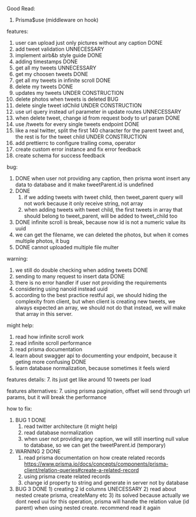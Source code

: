 Good Read:
  1. Prisma$use (middleware on hook)

features:
  1. user can upload just only pictures without any caption                 DONE
  2. add tweet validation                                            UNNECESSARY
  3. implement airb&b style guide                                           DONE
  4. adding timestamps                                                      DONE
  5. get all my tweets                                               UNNECESSARY
  6. get my choosen tweets                                                  DONE
  7. get all my tweets in infinite scroll                                   DONE
  8. delete my tweets                                                       DONE
  9. updates my tweets                                        UNDER CONSTRUCTION
  10. delete photos when tweets is deleted                                   BUG
  11. delete single tweet idChild                             UNDER CONSTRUCTION
  12. use url query instead url parameter in update routes           UNNECESSARY
  13. when delete tweet, change id from request body to url param           DONE
  14. use /tweets for every single tweets endpoint                          DONE
  15. like a real twitter, split the first 140 character for 
      the parent tweet and, the rest is for the tweet child                                                   UNDER CONSTRUCTION
  16. add prettierrc to configure trailing coma, operator
  17. create custom error instance and fix error feedback
  18. create schema for success feedback

bug:
  1. DONE 
    when user not providing any caption, then prisma wont insert any data to
    database and it make tweetParent.id is undefined
  2. DONE
     1) if we adding tweets with tweet child, then tweet_parent query will not
     work because it only receive string, not array
     2) when adding tweets with tweet child, the first tweets in array that 
     should belong to tweet_parent, will be added to tweet_child too
  3. DONE
     infinite scroll is break, because now id is not a numeric value
     its uuid
  10. we can get the filename, we can deleted the photos, but when it comes
     multiple photos, it bug
  5. DONE
    cannot uploaded multiple file multer

warning:
  1. we still do double checking when adding tweets                         DONE
  2. sending to many request to insert data                                 DONE
  3. there is no error handler if user not providing the requirements
  4. considering using nanoid instead uuid
  5. according to the best practice restful api, we should hiding the complexity
     from client, but when client is creating new tweets, we always expected an
     array, we should not do that instead, we will make that array in this server.

might help:
  1. read how infinite scroll work
  2. read infinite scroll performance
  3. read prisma documentation
  4. learn about swagger api to documenting your endpoint,
     because it geting more confusing                                       DONE
  5. learn database normalization, because sometimes it feels wierd

features details:
  7. its just get like around 10 tweets per load

features alternatives:
  7. using prisma pagination, offset will send through url params, but it will
  break the performance

how to fix:
  1. BUG 1 DONE
     1) read twitter architecture (it might help)
     2) read database normalization
     3) when user not providing any caption, we will still inserting
        null value to database, so we can get the tweetParent.id (temporary)
  2. WARNING 2 DONE 
      1) read prisma documentation on how create related records
        https://www.prisma.io/docs/concepts/components/prisma-client/relation-queries#create-a-related-record 
      2) using prisma create related records
      3) change id property to string and generate in server not by database
  3. BUG 3 DONE
    1) creating 2 id columns                                          UNECESSARY
    2) read about nested create prisma, createMany etc
    3) its solved because actually we dont need uui for this operation,
    prisma will handle the relation value (id parent) when using nested create.
    recommend read it again
